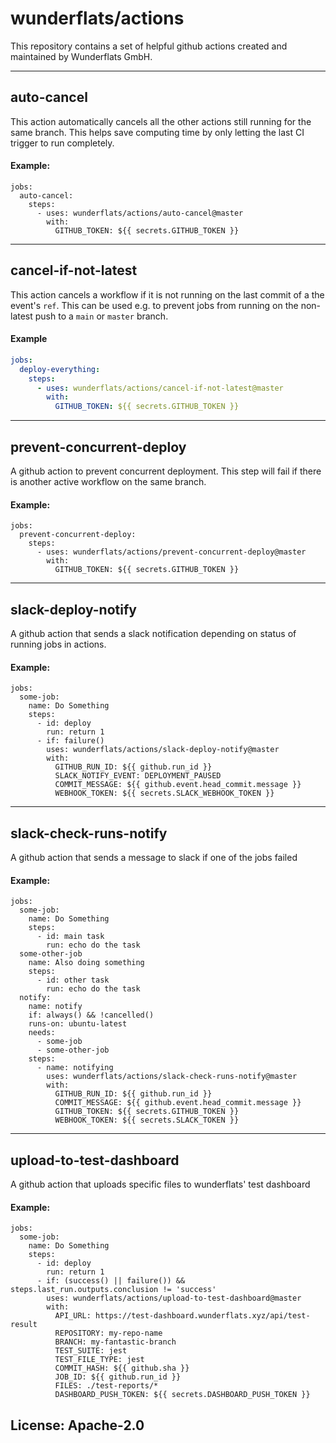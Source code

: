 # wunderflats/actions

This repository contains a set of helpful github actions created and maintained by Wunderflats GmbH.

---

## auto-cancel

This action automatically cancels all the other actions still running for the same branch. This helps save computing time by only letting the last CI trigger to run completely.

#### Example:

```
jobs:
  auto-cancel:
    steps:
      - uses: wunderflats/actions/auto-cancel@master
        with:
          GITHUB_TOKEN: ${{ secrets.GITHUB_TOKEN }}
```

---

## cancel-if-not-latest

This action cancels a workflow if it is not running on the last commit of a the event's `ref`. This can be used e.g. to prevent jobs from running on the non-latest push to a `main` or `master` branch.

#### Example

```yaml
jobs:
  deploy-everything:
    steps:
      - uses: wunderflats/actions/cancel-if-not-latest@master
        with:
          GITHUB_TOKEN: ${{ secrets.GITHUB_TOKEN }}
```

---

## prevent-concurrent-deploy

A github action to prevent concurrent deployment. This step will fail if there is another active workflow on the same branch.

#### Example:

```
jobs:
  prevent-concurrent-deploy:
    steps:
      - uses: wunderflats/actions/prevent-concurrent-deploy@master
        with:
          GITHUB_TOKEN: ${{ secrets.GITHUB_TOKEN }}
```

---

## slack-deploy-notify

A github action that sends a slack notification depending on status of running jobs in actions.

#### Example:

```
jobs:
  some-job:
    name: Do Something
    steps:
      - id: deploy
        run: return 1
      - if: failure()
        uses: wunderflats/actions/slack-deploy-notify@master
        with:
          GITHUB_RUN_ID: ${{ github.run_id }}
          SLACK_NOTIFY_EVENT: DEPLOYMENT_PAUSED
          COMMIT_MESSAGE: ${{ github.event.head_commit.message }}
          WEBHOOK_TOKEN: ${{ secrets.SLACK_WEBHOOK_TOKEN }}
```

---

## slack-check-runs-notify

A github action that sends a message to slack if one of the jobs failed

#### Example:

```
jobs:
  some-job:
    name: Do Something
    steps:
      - id: main task
        run: echo do the task
  some-other-job
    name: Also doing something
    steps:
      - id: other task
        run: echo do the task
  notify:
    name: notify
    if: always() && !cancelled()
    runs-on: ubuntu-latest
    needs:
      - some-job
      - some-other-job
    steps:
      - name: notifying
        uses: wunderflats/actions/slack-check-runs-notify@master
        with:
          GITHUB_RUN_ID: ${{ github.run_id }}
          COMMIT_MESSAGE: ${{ github.event.head_commit.message }}
          GITHUB_TOKEN: ${{ secrets.GITHUB_TOKEN }}
          WEBHOOK_TOKEN: ${{ secrets.SLACK_TOKEN }}
```

---

## upload-to-test-dashboard

A github action that uploads specific files to wunderflats' test dashboard

#### Example:

```
jobs:
  some-job:
    name: Do Something
    steps:
      - id: deploy
        run: return 1
      - if: (success() || failure()) && steps.last_run.outputs.conclusion != 'success'
        uses: wunderflats/actions/upload-to-test-dashboard@master
        with:
          API_URL: https://test-dashboard.wunderflats.xyz/api/test-result
          REPOSITORY: my-repo-name
          BRANCH: my-fantastic-branch
          TEST_SUITE: jest
          TEST_FILE_TYPE: jest
          COMMIT_HASH: ${{ github.sha }}
          JOB_ID: ${{ github.run_id }}
          FILES: ./test-reports/*
          DASHBOARD_PUSH_TOKEN: ${{ secrets.DASHBOARD_PUSH_TOKEN }}
```

## License: Apache-2.0
